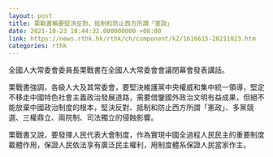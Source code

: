 ```yaml
---
layout: post
title: 栗戰書稱要堅決反對、抵制和防止西方所謂「憲政」
date: 2021-10-23 18:44:32.000000000 +08:00
link: https://news.rthk.hk/rthk/ch/component/k2/1616615-20211023.htm
categories: rthk
---
```


全國人大常委會委員長栗戰書在全國人大常委會會議閉幕會發表講話。

栗戰書強調，各級人大及其常委會，要堅決維護黨中央權威和集中統一領導，堅定不移走中國特色社會主義政治發展道路，需要借鑒國外政治文明有益成果，但絕不能放棄中國政治制度的根本，堅決反對、抵制和防止西方所謂「憲政」、多黨競選、三權鼎立、兩院制、司法獨立的侵蝕影響。

栗戰書又說，要發揮人民代表大會制度，作為實現中國全過程人民民主的重要制度載體作用，保證人民依法享有廣泛民主權利，用制度體系保證人民當家作主。

